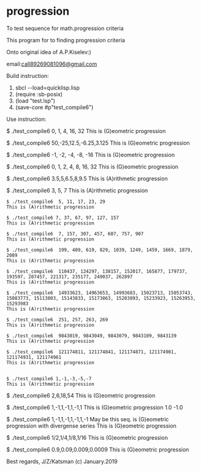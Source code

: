 # progression
To test sequence for math.progression criteria
  
  This program for to finding progression criteria  
  
  

  Onto original idea of A.P.Kiselev:) 

   
  email:call89269081096@gmail.com
 

  
 Build instruction:
 1) sbcl --load=quicklisp.lisp
 2) (require :sb-posix)
 3) (load "test.lsp")
 4) (save-core #p"test_compile6") 
 

 
 Use instruction:
 
 $ ./test_compile6  0, 1, 4, 16, 32
 This is (G)eometric  progression
 
 $ ./test_compile6 50,-25,12.5,-6.25,3.125
 This is (G)eometric  progression
 
 $ ./test_compile6   -1, -2, -4, -8, -16
 This is (G)eometric  progression
 
 $ ./test_compile6  0, 1, 2, 4, 8, 16, 32
 This is (G)eometric  progression
 
 
 $ ./test_compile6 3.5,5,6.5,8,9.5
 This is (A)rithmetic progression
 
 $ ./test_compile6 3, 5, 7
	This is (A)rithmetic progression

	$ ./test_compile6  5, 11, 17, 23, 29
	This is (A)rithmetic progression

 	$ ./test_compile6 7, 37, 67, 97, 127, 157
	This is (A)rithmetic progression

 	$ ./test_compile6  7, 157, 307, 457, 607, 757, 907
	This is (A)rithmetic progression

 	$ ./test_compile6  199, 409, 619, 829, 1039, 1249, 1459, 1669, 1879, 2089
	This is (A)rithmetic progression

 	$ ./test_compile6  110437, 124297, 138157, 152017, 165877, 179737, 193597, 207457, 221317, 235177, 249037, 262897
	This is (A)rithmetic progression

 	$ ./test_compile6  14933623, 14963653, 14993683, 15023713, 15053743, 15083773, 15113803, 15143833, 15173863, 15203893, 15233923, 15263953, 15293983
	This is (A)rithmetic progression

 	$ ./test_compile6  251, 257, 263, 269
	This is (A)rithmetic progression

 	$ ./test_compile6  9843019, 9843049, 9843079, 9843109, 9843139
	This is (A)rithmetic progression

 	$ ./test_compile6  121174811, 121174841, 121174871, 121174901, 121174931, 121174961
	This is (A)rithmetic progression

	
	$ ./test_compile6 1,-1,-3,-5,-7
	This is (A)rithmetic progression
 
 

 $ ./test_compile6 2,6,18,54
 This is (G)eometric  progression
 
 $ ./test_compile6 1,-1,1,-1,1,-1,1
 This is (G)eometric  progression 1.0 -1.0
 
 $ ./test_compile6 1,-1,1,-1,1,-1,1,-1
 May be this seq. is (G)eometric progression with divergense series 
 This is (G)eometric  progression
 
 $ ./test_compile6 1/2,1/4,1/8,1/16
 This is (G)eometric progression  

$ ./test_compile6  0.9,0.09,0.009,0.0009
This is (G)eometric  progression
 
Best regards, J/Z/Katsman (c) January.2019 
 
